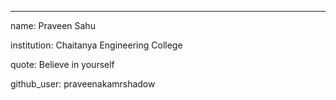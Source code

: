 ---

name: Praveen Sahu

institution: Chaitanya Engineering College

quote: Believe in yourself

github_user: praveenakamrshadow

